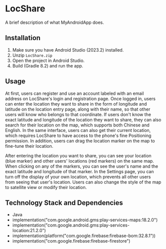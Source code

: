 # LocShare
  
A brief description of what MyAndroidApp does.  
  
## Installation  
  
1. Make sure you have Android Studio (2023.2) installed.  
2. Unzip `LocShare.zip`
3. Open the project in Android Studio.  
4. Build (Gradle 8.2) and run the app.  
  
## Usage  

At first, users can register and use an account labeled with an email address on LocShare's login and registration page. Once logged in, users can enter the location they want to share in the form of longitude and latitude on the location entry page, along with their name, so that other users will know who belongs to that coordinate. If users don't know the exact latitude and longitude of the location they want to share, they can also search for their location on the map, which supports both Chinese and English. In the same interface, users can also get their current location, which requires LocShare to have access to the phone's fine Positioning permission. In addition, users can drag the location marker on the map to fine-tune their location.

After entering the location you want to share, you can see your location (blue marker) and other users' locations (red markers) on the same map. When clicking on any of the markers, you can see the user's name and the exact latitude and longitude of that marker. In the Settings page, you can turn off the display of your own location, which prevents all other users from seeing that user's location. Users can also change the style of the map to satellite view or modify their location.
  
## Technology Stack and Dependencies  
  
- Java
- implementation("com.google.android.gms:play-services-maps:18.2.0")
- implementation("com.google.android.gms:play-services-location:21.2.0")
- implementation(platform("com.google.firebase:firebase-bom:32.8.1"))
- implementation("com.google.firebase:firebase-firestore")

